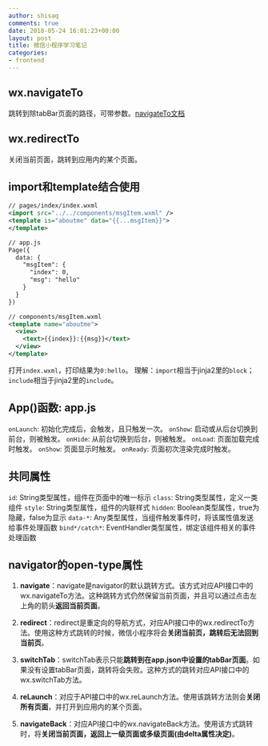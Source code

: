 ```yaml
---
author: shisaq
comments: true
date: 2018-05-24 16:01:23+00:00
layout: post
title: 微信小程序学习笔记
categories:
- frontend
---
```


## wx.navigateTo

跳转到除tabBar页面的路径，可带参数。[navigateTo文档](https://developers.weixin.qq.com/miniprogram/dev/api/ui-navigate.html?search-key=navigateTo)

## wx.redirectTo

关闭当前页面，跳转到应用内的某个页面。


## import和template结合使用

```xml
// pages/index/index.wxml
<import src="../../components/msgItem.wxml" />
<template is="aboutme" data="{{...msgItem}}">
</template>

// app.js
Page({
  data: {
    "msgItem": {
      "index": 0,
      "msg": "hello"
    }
  }
})
```

```xml
// components/msgItem.wxml
<template name="aboutme">
  <view>
    <text>{{index}}:{{msg}}</text>
  </view>
</template>
```

打开`index.wxml`，打印结果为`0:hello`。
理解：`import`相当于jinja2里的`block`；`include`相当于jinja2里的`include`。

## App()函数: app.js

`onLaunch`: 初始化完成后，会触发，且只触发一次。
`onShow`: 启动或从后台切换到前台，则被触发。
`onHide`: 从前台切换到后台，则被触发。
`onLoad`: 页面加载完成时触发。
`onShow`: 页面显示时触发。
`onReady`: 页面初次渲染完成时触发。

## 共同属性

`id`: String类型属性，组件在页面中的唯一标示
`class`: String类型属性，定义一类组件
`style`: String类型属性，组件的内联样式
`hidden`: Boolean类型属性，true为隐藏，false为显示
`data-*`: Any类型属性，当组件触发事件时，将该属性值发送给事件处理函数
`bind*/catch*`: EventHandler类型属性，绑定该组件相关的事件处理函数

## navigator的open-type属性

1. **navigate**：navigate是navigator的默认跳转方式。该方式对应API接口中的wx.navigateTo方法。这种跳转方式仍然保留当前页面，并且可以通过点击左上角的箭头**返回当前页面**。

2. **redirect**：redirect是重定向的导航方式，对应API接口中的wx.redirectTo方法。使用这种方式跳转的时候，微信小程序将会**关闭当前页，跳转后无法回到当前页**。

3. **switchTab**：switchTab表示只能**跳转到在app.json中设置的tabBar页面**。如果没有设置tabBar页面，跳转将会失败。这种方式的跳转对应API接口中的wx.switchTab方法。

4. **reLaunch**：对应于API接口中的wx.reLaunch方法。使用该跳转方法则会**关闭所有页面**，并打开到应用内的某个页面。

5. **navigateBack**：对应API接口中的wx.navigateBack方法。使用该方式跳转时，将**关闭当前页面，返回上一级页面或多级页面(由delta属性决定)**。
